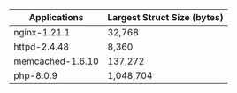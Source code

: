 | Applications | Largest Struct Size (bytes) |
| --------------- | ------- |
| nginx-1.21.1 | 32,768 |
| httpd-2.4.48 | 8,360 |
| memcached-1.6.10 | 137,272|
| php-8.0.9 | 1,048,704 |
